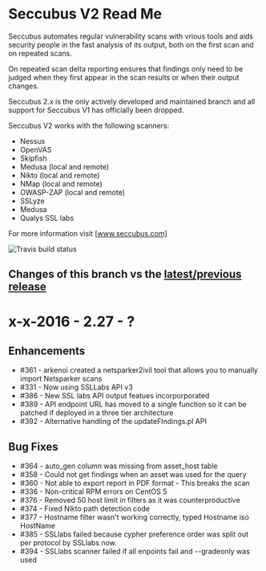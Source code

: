 Seccubus V2 Read Me
===================
Seccubus automates regular vulnerability scans with vrious tools and aids 
security people in the fast analysis of its output, both on the first scan and 
on repeated scans.

On repeated scan delta reporting ensures that findings only need to be judged 
when they first appear in the scan results or when their output changes.

Seccubus 2.x is the only actively developed and maintained branch and all support 
for Seccubus V1 has officially been dropped. 

Seccubus V2 works with the following scanners:
* Nessus 
* OpenVAS
* Skipfish
* Medusa (local and remote)
* Nikto (local and remote)
* NMap (local and remote)
* OWASP-ZAP (local and remote)
* SSLyze
* Medusa
* Qualys SSL labs

For more information visit [www.seccubus.com]

![Travis build status](https://travis-ci.org/schubergphilis/Seccubus.svg?branch=master)

Changes of this branch vs the [latest/previous release](https://github.com/schubergphilis/Seccubus_v2/releases/tag/2.26)
---
x-x-2016 - 2.27 - ?
=================================================================

Enhancements
------------
* #361 - arkenoi created a netsparker2ivil tool that allows you to manually import Netsparker scans
* #331 - Now using SSLLabs API v3
* #386 - New SSL labs API output featues incorporporated
* #389 - API endpoint URL has moved to a single function so it can be patched if deployed in a three tier architecture
* #392 - Alternative handling of the updateFIndings.pl API

Bug Fixes
---------
* #364 - auto_gen column was missing from asset_host table
* #358 - Could not get findings when an asset was used for the query
* #360 - Not able to export report in PDF format - This breaks the scan
* #336 - Non-critical RPM errors on CentOS 5
* #376 - Removed 50 host limit in filters as it was counterproductive
* #374 - Fixed Nikto path detection code
* #377 - Hostname filter wasn't working correctly, typed Hostname iso HostName
* #385 - SSLlabs failed because cypher preference order was split out per protocol by SSLlabs now.
* #394 - SSLlabs scanner failed if all enpoints fail and --gradeonly was used
